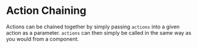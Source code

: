 # Action Chaining

Actions can be chained together by simply passing `actions` into a given action as a parameter. 
`actions` can then simply be called in the same way as you would from a component.